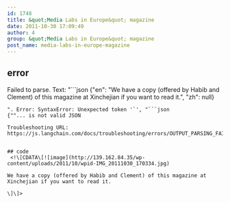 ```yaml
---
id: 1748
title: &quot;Media Labs in Europe&quot; magazine
date: 2011-10-30 17:09:49
author: 4
group: &quot;Media Labs in Europe&quot; magazine
post_name: media-labs-in-europe-magazine
---
```


## error
Failed to parse. Text: "```json
{"en": "We have a copy (offered by Habib and Clement) of this magazine at Xinchejian if you want to read it.", "zh": null}
```
". Error: SyntaxError: Unexpected token '`', "```json
{""... is not valid JSON

Troubleshooting URL: https://js.langchain.com/docs/troubleshooting/errors/OUTPUT_PARSING_FAILURE/


## code
 <!\[CDATA\[![image](http://139.162.84.35/wp-content/uploads/2011/10/wpid-IMG_20111030_170334.jpg) 

We have a copy (offered by Habib and Clement) of this magazine at Xinchejian if you want to read it.

\]\]> 

